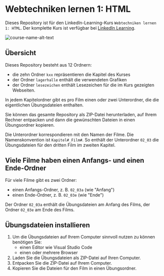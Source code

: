 # Webtechniken lernen 1: HTML
Dieses Repository ist für den LinkedIn-Learning-Kurs `Webtechniken lernen 1: HTML`. Der komplette Kurs ist verfügbar bei [LinkedIn Learning][lil-course-url].

![course-name-alt-text][lil-thumbnail-url] 

## Übersicht
Dieses Repository besteht aus 12 Ordnern: 

- die zehn Ordner `kxx` repräsentieren die Kapitel des Kurses
- der Ordner `lagerhalle` enthält die verwendeten Grafiken 
- der Ordner `lesezeichen` enthält Lesezeichen für die im Kurs gezeigten Webseiten. 

In jedem Kapitelordner gibt es pro Film einen oder zwei Unterordner, die die eigentlichen Übungsdateien enthalten. 

Sie können das gesamte Repository als ZIP-Datei herunterladen, auf Ihrem Rechner entpacken und dann die gewünschten Dateien in einen Übungsordner kopieren. 

Die Unterordner korrespondieren mit den Namen der Filme. Die Namenskonvention ist `Kapitel#_Film#`. So enthält der Unterordner `02_03` die Übungsdateien für den dritten Film im zweiten Kapitel. 

## Viele Filme haben einen Anfangs- und einen Ende-Ordner 

Für viele Filme gibt es zwei Ordner: 

- einen Anfangs-Ordner, z. B. `02_03a` (wie "Anfang")
- einen Ende-Ordner, z. B. `02_03e` (wie "Ende")

Der Ordner `02_03a` enthält die Übungsdateien am Anfang des Films, der Ordner `02_03e` am Ende des Films. 


## Übungsdateien installieren
1. Um die Übungsdateien auf Ihrem Computer sinnvoll nutzen zu können benötigen Sie:
	- einen Editor wie Visual Studio Code 
    - einen oder mehrere Browser 
2. Laden Sie die Übungsdateien als ZIP-Datei auf Ihren Computer.  
3. Entpacken Sie die ZIP-Datei auf Ihrem Computer. 
4. Kopieren Sie die Dateien für den Film in einen Übungsordner. 

[0]: # (Replace these placeholder URLs with actual course URLs)

[lil-course-url]: https://www.linkedin.com/learning/
[lil-thumbnail-url]: https://

